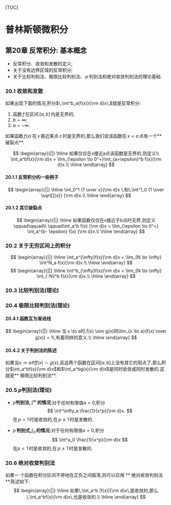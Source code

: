 [TOC]
# 普林斯顿微积分
## 第20章 反常积分: 基本概念
- 反常积分、收敛和发散的定义;
- 关于没有边界区域的反常积分;
- 关于比较判别法、极限比较判别法、$\,p\,$判别法和绝对收敛判别法的理论基础.

### 20.1 收敛和发散
如果出现下面的情况,积分$\,\int^b_a{f(x)}{\rm d}x\,$就是反常积分:
1. 函数$\,f\,$在区间$\,[a,b]\,$内是无界的;
2. $b = \infty$;
3. $a = -\infty$.

如果函数$\,f(x)\,$在$\,x\,$接近某点$\,c\,$时是无界的,那么我们说该函数在$\,x=a\,$点有一个** 破裂点**.

$$
\begin{array}{||}
\hline
如果仅仅在x接近a点该函数是无界的,则定义\\
\int_a^bf(x){\rm d}x = \lim_{\epsilon \to 0^+}\int_{a+\epsilon}^b f(x){\rm d}x.\\
\hline
\end{array}
$$

#### 20.1.1 反常积分的一些例子
$$
\begin{array}{||}
\hline
\int_0^1 {1 \over x}{\rm d}x \,和\,\int^1_0 {1 \over \sqrt[]{x}} {\rm d}x.\\
\hline
\end{array}
$$

#### 20.1.2 其它破裂点

$$
\begin{array}{||}
\hline
如果函数仅仅在x接近于b点时无界,则定义\qquad\qquad\\
\qquad\int_a^b f(x) {\rm d}x = \lim_{\epsilon \to 0^+} \int_a^{b- \epsilon} f(x) {\rm d}x.\\
\hline
\end{array}
$$

### 20.2 关于无穷区间上的积分
$$
\begin{array}{||}
\hline
\int_a^{\infty}f(x){\rm d}x = \lim_{N \to \infty} \int^N_a f(x){\rm d}x.\\
\hline
\end{array}
$$
$$
\begin{array}{||}
\hline
\int^b_{\infty}f(x){\rm d}x = \lim_{N \to \infty} \int_{-N}^b f(x){\rm d}x.\\
\hline
\end{array}
$$

### 20.3 比较判别法(理论)

### 20.4 极限比较判别法(理论)

#### 20.4.1 函数互为渐进线
$$
\begin{array}{||}
\hline
当 x \to a时,f(x) \sim g(x)同\lim_{x \to a}{f(x) \over g(x)} = 1\,有着同样的意义.\\
\hline
\end{array}
$$

#### 20.4.2 关于判别法的陈述
如果当$x \to a时f(x) \sim g(x)$,且这两个函数在区间$[a,b]$上没有其它的瑕点了,那么积分$\int_a^bf(x){\rm d}x$和$\int_a^bg(x){\rm d}x$是同时收敛或同时发散的.这就是** 极限比较判别法**.

### 20.5 $p$判别法(理论)
- $p\textbf{判别法,}\,\int^\infty\,\textbf{的情况}$:对于任何有限值$a \gt 0$,积分
$$
\int^\infty_a \frac{1}{x^p}{\rm d}x.
$$
在$\,p \gt 1\,$时是收敛的,在$\,p \leq 1\,$时是发散的.

- $p\,\textbf{判别式,}\int_0\,\textbf{的情况:}$对于任何有限值$a \gt 0,$积分
$$
\int^a_0 \frac{1}{x^p}{\rm d}x
$$
在$p \lt 1\,$时是收敛的,在$\,p \geq 1\,$时是发散的.

### 20.6 绝对收敛判别法

如果一 个函数在积分区间不停地在正负之间振荡,则可以应用 ** 绝对收敛判别法**.陈述如下:
$$
\begin{array}{||}
\hline
如果\,\int_a^b |f(x)|{\rm d}x\,是收敛的,那么\,\int_a^bf(x){\rm d}x\,也是收敛的.\\
\hline
\end{array}
$$
